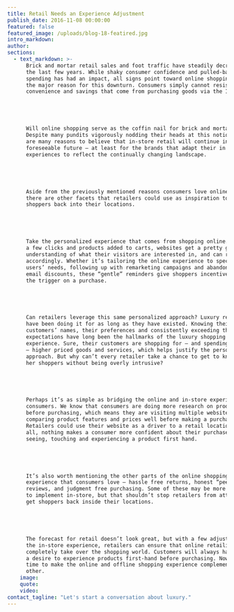 ```yaml
---
title: ​Retail Needs an Experience Adjustment
publish_date: 2016-11-08 00:00:00
featured: false
featured_image: /uploads/blog-18-featired.jpg
intro_markdown:
author:
sections:
  - text_markdown: >-
      Brick and mortar retail sales and foot traffic have steadily decreased over
      the last few years. While shaky consumer confidence and pulled-back
      spending has had an impact, all signs point toward online shopping as being
      the major reason for this downturn. Consumers simply cannot resist the
      convenience and savings that come from purchasing goods via the Internet.





      Will online shopping serve as the coffin nail for brick and mortar retail?
      Despite many pundits vigorously nodding their heads at this notion, there
      are many reasons to believe that in-store retail will continue into the
      foreseeable future – at least for the brands that adapt their in store
      experiences to reflect the continually changing landscape.





      Aside from the previously mentioned reasons consumers love online shopping,
      there are other facets that retailers could use as inspiration to pull
      shoppers back into their locations.





      Take the personalized experience that comes from shopping online. After
      a few clicks and products added to carts, websites get a pretty good
      understanding of what their visitors are interested in, and can react
      accordingly. Whether it’s tailoring the online experience to specific
      users’ needs, following up with remarketing campaigns and abandoned cart
      email discounts, these “gentle” reminders give shoppers incentive to pull
      the trigger on a purchase.





      Can retailers leverage this same personalized approach? Luxury retailers
      have been doing it for as long as they have existed. Knowing their
      customers’ names, their preferences and consistently exceeding their
      expectations have long been the hallmarks of the luxury shopping
      experience. Sure, their customers are shopping for – and spending on
      – higher priced goods and services, which helps justify the personalized
      approach. But why can’t every retailer take a chance to get to know his or
      her shoppers without being overly intrusive?





      Perhaps it’s as simple as bridging the online and in-store experience for
      consumers. We know that consumers are doing more research on products
      before purchasing, which means they are visiting multiple websites and
      comparing product features and prices well before making a purchase.
      Retailers could use their website as a driver to a retail location, after
      all, nothing makes a consumer more confident about their purchase than
      seeing, touching and experiencing a product first hand.





      It’s also worth mentioning the other parts of the online shopping
      experience that consumers love – hassle free returns, honest “peer”
      reviews, and judgment free purchasing. Some of these may be more difficult
      to implement in-store, but that shouldn’t stop retailers from attempting to
      get shoppers back inside their locations.





      The forecast for retail doesn’t look great, but with a few adjustments to
      the in-store experience, retailers can ensure that online retailing doesn’t
      completely take over the shopping world. Customers will always have
      a desire to experience products first-hand before purchasing. Now is the
      time to make the online and offline shopping experience complement each
      other.​
    image:
    quote:
    video:
contact_tagline: "Let's start a conversation about luxury."
---
```



